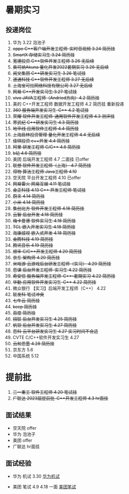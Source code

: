# 暑期实习

## 投递岗位
1. 华为 3.22 泡池子
2. ~~oppo C++客户端开发工程师-实时音视频 3.24  简历挂~~
3. ~~SmartX 存储实习生 3.24 简历挂~~
4. ~~宽德投资 C++软件开发工程师 3.26 无后续~~
5. ~~奥可纳Akuna 量化开发2022暑期实习 3.26 无后续~~
6. ~~阅文集团 C++研发实习生 3.26 笔试挂~~
7. ~~道通科技 C++软件开发工程师 3.27 无后续~~
8. ~~上海宝可拉网络科技有限公司 3.27 无后续~~
9. ~~网易 C++开发实习生 3.27 笔试挂~~
10. ~~vivo JAVA工程师（Andriod方向）4.2 简历挂~~
11. 美的 C++开发工程师 数据开发工程师 4.2 简历挂 重新投递
12. ~~360 服务端开发实习生-C++ 4.2 笔试挂~~
13. ~~荣耀 软件开发工程师-通用软件开发工程师 4.3 测评挂~~
15. ~~寒武纪 C++研发实习生 4.3 简历挂~~
16. ~~地平线 应用软件工程师 4.4 简历挂~~
17. ~~上海启林投资管理 量化开发工程师 4.4 无后续~~
18. ~~佳琪投资 c++开发 4.4 简历挂~~
19. ~~阿里 研发工程师 C/C++ 4.6 简历挂~~
20. ~~b站 4.6 简历挂~~
21. 美团 后端开发工程师 4.7 二面挂 已offer
22. ~~联想 软件开发工程师（上海） 4.7 简历挂~~
23. ~~得物 算法工程师 Java工程师 4.10~~
24. 空天院 平台开发工程师 4.10 已offer
25. ~~网易雷火 网易互娱 4.11 笔试挂~~
26. ~~金正科技 4.13 C++ 开发工程师 笔试挂~~ 
27. ~~蔚来 4.14 简历挂~~
29. ~~小米 4.14 简历挂~~
30. ~~集创北方 软件开发工程师 4.18 简历挂~~
31. ~~云智 后台开发 4.18 简历挂~~
32. ~~梅卡曼德 软件实习生 4.18 简历挂~~
33. ~~TCL 嵌入开发实习生 4.18 简历挂~~
34. ~~海康威视 嵌入式开发 4.18 简历挂~~
35. ~~金腾科技 4.19 简历挂~~
36. ~~腾讯音乐 4.19 简历挂~~
37. ~~顺丰 C/C++开发工程师 4.20 简历挂~~
39. ~~京东 架构师 4.20 简历挂~~
40. ~~米哈游 云游戏后台研发工程师（实习） 4.20 简历挂~~
41. ~~思谋 后台开发工程师-实习生 4.22 简历挂~~
42. ~~奇安信 服务端开发工程师-C++-暑期实习 4.22 简历挂~~
43. ~~华勤 应用软件开发实习生-C++ 4.22 简历挂~~
44. 微众银行 【实习】后端开发工程师（C++） 4.22
45. ~~联发科 笔试冲突~~
46. ~~七牛云 简历挂~~
47. ~~keep 简历挂~~
48. ~~百度 简历挂~~
49. ~~招联 后台开发实习生 4.25 简历挂~~
50. ~~帆软 后台开发实习生 4.27 简历挂~~
51. ~~思科 云平台研发实习生 4.27 实习时间不合适~~
52. CVTE C/C++软件开发实习生 4.27
53. ~~云和恩墨 4.28 简历挂~~
54. 京东方 5.6
55. 中国系统 5.12

# 提前批
1. ~~三一重工 软件工程师 4.20 笔试挂~~
14. ~~广联达 2023届提前批-C++开发工程师 4.3 hr面挂~~

## 面试结果
- 空天院 offer
- 华为 泡池子
- 美团 offer
- 广联达 hr面挂

## 面试经验  

- 华为 机试 3.30
[华为机试](https://www.nowcoder.com/discuss/919142?type=post&order=create&pos=&page=1&ncTraceId=&channel=-1&source_id=search_post_nctrack&gio_id=E1540C4C1D1FFD6FD3F271079B049B8B-1648800652477)

- 美团 笔试 4.9  4.18 一面
[美团笔试](https://leetcode-cn.com/circle/discuss/hAAj8i/)

